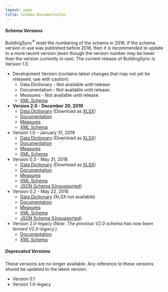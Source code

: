 ```yaml
---
layout: page
title: Schema Documentation
---
```


#### Schema Versions

BuildingSync<sup>®</sup> reset the numbering of the schema in 2016. If the schema version in use was published before 2016, then it is recommended to update to a more recent version (even though the version number may be lower than the version currently in use). The current release of BuildingSync is Version 1.0. 

- Development Version (contains latest changes that may not yet be released, use with caution)
    - Data Dictionary - Not available until release.
    - Documentation - Not available until release.
    - Measures - Not available until release.
    - [XML Schema][xsd-latest] 
- **Version 2.0 - December 20, 2019**
    - [Data Dictionary](v2.0/datadictionary) (Download as [XLSX](v2.0/datadictionary/DataDictionary.xlsx))
    - [Documentation](v2.0/documentation)
    - [Measures](v2.0/measures)
    - [XML Schema][xsd-2.0]     
- Version 1.0 - January 31, 2019
    - [Data Dictionary](v1.0/datadictionary) (Download as [XLSX](v1.0/datadictionary/DataDictionary.xlsx))
    - [Documentation](v1.0/documentation)
    - [Measures](v1.0/measures)
    - [XML Schema][xsd-1.0] 
- Version 0.3 - May 31, 2018
    - [Data Dictionary](v0.3/datadictionary) (Download as [XLSX](v0.3/datadictionary/DataDictionary.xlsx))
    - [Documentation](v0.3/documentation)
    - [Measures](v0.3/measures)
    - [XML Schema][xsd-0.3] 
    - [JSON Schema (Unsupported)][json-0.3]
- Version 0.2 - May 22, 2016
    - [Data Dictionary](v0.2/datadictionary) (XLSX not available)
    - [Documentation](v0.2/documentation)
    - [Measures](v0.2/measures)
    - [XML Schema][xsd-0.2] 
    - [JSON Schema (Unsupported)][json-0.2]
- Version 2.0-legacy (*Note: The previous V2.0 schema has now been termed V2.0-legacy.*)
    - [Documentation](v2.0-legacy)
    - [XML Schema][xsd-2.0-legacy]   
    
##### Deprecated Versions

These versions are no longer available. Any reference to these versions
should be updated to the latest version.

- Version 0.1
- Version 1.0-legacy

[xsd-latest]: https://schema.buildingsync.net/latest/develop/BuildingSync.xsd
[json-latest]: https://schema.buildingsync.net/latest/develop/BuildingSync.json

[xsd-2.0]: https://github.com/BuildingSync/schema/releases/download/v2.0/BuildingSync.xsd

[xsd-1.0]: https://github.com/BuildingSync/schema/releases/download/v1.0/BuildingSync.xsd

[xsd-0.3]: https://github.com/BuildingSync/schema/releases/download/v0.3/BuildingSync.xsd
[json-0.3]: https://github.com/BuildingSync/schema/releases/download/v0.3/BuildingSync.json

[xsd-0.2]: https://github.com/BuildingSync/schema/releases/download/v0.2/BuildingSync.xsd
[json-0.2]: https://github.com/BuildingSync/schema/releases/download/v0.2/BuildingSync.json

[xsd-2.0-legacy]: https://github.com/BuildingSync/schema/releases/download/v2.0.0-legacy/BuildingSync_2_0.xsd
